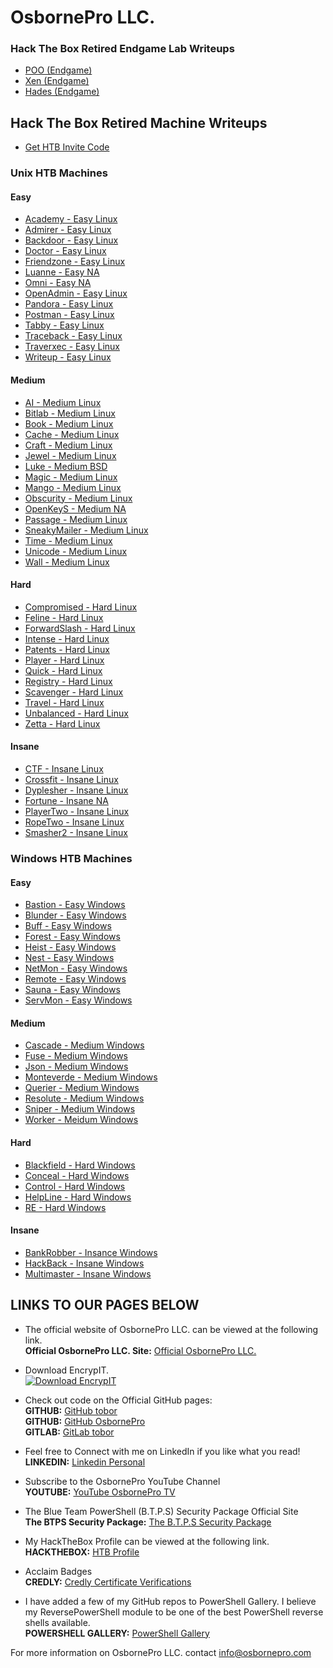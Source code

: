 # OsbornePro LLC.
### Hack The Box Retired Endgame Lab Writeups
- [POO (Endgame)](https://writeups.osbornepro.com/POO.pdf)
- [Xen (Endgame)](https://writeups.osbornepro.com/Xen.pdf)
- [Hades (Endgame)](https://writeups.osbornepro.com/Hades.pdf)

## Hack The Box Retired Machine Writeups

- [Get HTB Invite Code](https://writeups.osbornepro.com/Get_HTB_Invite_Code.pdf)

### Unix HTB Machines

#### Easy

- [Academy - Easy Linux](https://writeups.osbornepro.com/Academy.pdf)
- [Admirer - Easy Linux](https://writeups.osbornepro.com/Admirer.pdf)
- [Backdoor - Easy Linux](https://writeups.osbornepro.com/Backdoor.pdf)
- [Doctor - Easy Linux](https://writeups.osbornepro.com/Doctor.pdf)
- [Friendzone - Easy Linux](https://writeups.osbornepro.com/Friendzone.pdf)
- [Luanne - Easy NA](https://writeups.osbornepro.com/Luanne.pdf)
- [Omni - Easy NA](https://writeups.osbornepro.com/Omni.pdf)
- [OpenAdmin - Easy Linux](https://writeups.osbornepro.com/OpenAdmin.pdf)
- [Pandora - Easy Linux](https://writeups.osbornepro.com/Pandora.pdf)
- [Postman - Easy Linux](https://writeups.osbornepro.com/Postman.pdf)
- [Tabby - Easy Linux](https://writeups.osbornepro.com/Tabby.pdf)
- [Traceback - Easy Linux](https://writeups.osbornepro.com/Traceback.pdf)
- [Traverxec - Easy Linux](https://writeups.osbornepro.com/Traverxec.pdf)
- [Writeup - Easy Linux](https://writeups.osbornepro.com/Writeup.pdf)

#### Medium

- [AI - Medium Linux](https://writeups.osbornepro.com/AI.pdf)
- [Bitlab - Medium Linux](https://writeups.osbornepro.com/Bitlab.pdf)
- [Book - Medium Linux](https://writeups.osbornepro.com/Book.pdf)
- [Cache - Medium Linux](https://writeups.osbornepro.com/Cache.pdf)
- [Craft - Medium Linux](https://writeups.osbornepro.com/Craft.pdf)
- [Jewel - Medium Linux](https://writeups.osbornepro.com/Jewel.pdf)
- [Luke - Medium BSD](https://writeups.osbornepro.com/Luke.pdf)
- [Magic - Medium Linux](https://writeups.osbornepro.com/Magic.pdf)
- [Mango - Medium Linux](https://writeups.osbornepro.com/Mango.pdf)
- [Obscurity - Medium Linux](https://writeups.osbornepro.com/Obscurity.pdf)
- [OpenKeyS - Medium NA](https://writeups.osbornepro.com/OpenKeyS.pdf)
- [Passage - Medium Linux](https://writeups.osbornepro.com/Passage.pdf)
- [SneakyMailer - Medium Linux](https://writeups.osbornepro.com/SneakyMailer.pdf)
- [Time - Medium Linux](https://writeups.osbornepro.com/Time.pdf)
- [Unicode - Medium Linux](https://writeups.osbornepro.com/Unicode.pdf)
- [Wall - Medium Linux](https://writeups.osbornepro.com/Wall.pdf)

#### Hard

- [Compromised - Hard Linux](https://writeups.osbornepro.com/Compromised.pdf)
- [Feline - Hard Linux](https://writeups.osbornepro.com/Feline.pdf)
- [ForwardSlash - Hard Linux](https://writeups.osbornepro.com/ForwardSlash.pdf)
- [Intense - Hard Linux](https://writeups.osbornepro.com/Intense.pdf)
- [Patents - Hard Linux](https://writeups.osbornepro.com/Patents.pdf)
- [Player - Hard Linux](https://writeups.osbornepro.com/Player.pdf)
- [Quick - Hard Linux](https://writeups.osbornepro.com/Quick.pdf)
- [Registry - Hard Linux](https://writeups.osbornepro.com/Registry.pdf)
- [Scavenger - Hard Linux](https://writeups.osbornepro.com/Scavenger.pdf)
- [Travel - Hard Linux](https://writeups.osbornepro.com/Travel.pdf)
- [Unbalanced - Hard Linux](https://writeups.osbornepro.com/Unbalanced.pdf)
- [Zetta - Hard Linux](https://writeups.osbornepro.com/Zetta.pdf)

#### Insane

- [CTF - Insane Linux](https://writeups.osbornepro.com/CTF.pdf)
- [Crossfit - Insane Linux](https://writeups.osbornepro.com/Crossfit.pdf)
- [Dyplesher - Insane Linux](https://writeups.osbornepro.com/Dyplesher.pdf)
- [Fortune - Insane NA](https://writeups.osbornepro.com/Fortune.pdf)
- [PlayerTwo - Insane Linux](https://writeups.osbornepro.com/Player2.pdf)
- [RopeTwo - Insane Linux](https://writeups.osbornepro.com/Rope%202.pdf)
- [Smasher2 - Insane Linux](https://writeups.osbornepro.com/Smasher2.pdf)


### Windows HTB Machines

#### Easy

- [Bastion - Easy Windows](https://writeups.osbornepro.com/Bastion.pdf)
- [Blunder - Easy Windows](https://writeups.osbornepro.com/Blunder.pdf)
- [Buff - Easy Windows](https://writeups.osbornepro.com/Buff.pdf)
- [Forest - Easy Windows](https://writeups.osbornepro.com/Forest.pdf)
- [Heist - Easy Windows](https://writeups.osbornepro.com/Heist.pdf)
- [Nest - Easy Windows](https://writeups.osbornepro.com/Nest.pdf)
- [NetMon - Easy Windows](https://writeups.osbornepro.com/NetMon.pdf)
- [Remote - Easy Windows](https://writeups.osbornepro.com/Remote.pdf)
- [Sauna - Easy Windows](https://writeups.osbornepro.com/Sauna.pdf)
- [ServMon - Easy Windows](https://writeups.osbornepro.com/ServMon.pdf)

#### Medium

- [Cascade - Medium Windows](https://writeups.osbornepro.com/Cascade.pdf)
- [Fuse - Medium Windows](https://writeups.osbornepro.com/Fuse.pdf)
- [Json - Medium Windows](https://writeups.osbornepro.com/Json.pdf)
- [Monteverde - Medium Windows](https://writeups.osbornepro.com/Monteverde.pdf)
- [Querier - Medium Windows](https://writeups.osbornepro.com/Querier.pdf)
- [Resolute - Medium Windows](https://writeups.osbornepro.com/Resolute.pdf)
- [Sniper - Medium Windows](https://writeups.osbornepro.com/Sniper.pdf)
- [Worker - Meidum Windows](https://writeups.osbornepro.com/Worker.pdf)

#### Hard

- [Blackfield - Hard Windows](https://writeups.osbornepro.com/Blackfield.pdf)
- [Conceal - Hard Windows](https://writeups.osbornepro.com/Conceal.pdf)
- [Control - Hard Windows](https://writeups.osbornepro.com/Control.pdf)
- [HelpLine - Hard Windows](https://writeups.osbornepro.com/HelpLine.pdf)
- [RE - Hard Windows](https://writeups.osbornepro.com/RE.pdf)

#### Insane

- [BankRobber - Insance Windows](https://writeups.osbornepro.com/BankRobber.pdf)
- [HackBack - Insane Windows](https://writeups.osbornepro.com/HackBack.pdf)
- [Multimaster - Insane Windows](https://writeups.osbornepro.com/Multimaster.pdf)


## LINKS TO OUR PAGES BELOW
- The official website of OsbornePro LLC. can be viewed at the following link.<br>
__Official OsbornePro LLC. Site:__ [Official OsbornePro LLC.](https://osbornepro.com)

- Download EncrypIT.<br>
[![Download EncrypIT](https://a.fsdn.com/con/app/sf-download-button)](https://sourceforge.net/projects/encrypit/files/latest/download)

- Check out code on the Official GitHub pages: <br>
__GITHUB:__ [GitHub tobor](https://github.com/tobor88) <br>
__GITHUB:__ [GitHub OsbornePro](https://github.com/osbornepro)<br>
__GITLAB:__ [GitLab tobor](https://gitlab.com/tobor88)<br>

- Feel free to Connect with me on LinkedIn if you like what you read!<br>
__LINKEDIN:__ [Linkedin Personal](https://www.linkedin.com/in/roberthosborne/)

- Subscribe to the OsbornePro YouTube Channel<br>
__YOUTUBE:__ [YouTube OsbornePro TV](https://www.youtube.com/c/OsborneProLLC)

- The Blue Team PowerShell (B.T.P.S) Security Package Official Site <br>
__The BTPS Security Package:__ [The B.T.P.S Security Package](https://btpssecpack.osbornepro.com)

- My HackTheBox Profile can be viewed at the following link.<br>
__HACKTHEBOX:__ [HTB Profile](https://www.hackthebox.eu/profile/52286)

- Acclaim Badges<br>
__CREDLY:__ [Credly Certificate Verifications](https://www.credly.com/users/roberthosborne/badges)

- I have added a few of my GitHub repos to PowerShell Gallery. I believe my ReversePowerShell module to be one of the best PowerShell reverse shells available.<br>
__POWERSHELL GALLERY:__ [PowerShell Gallery](https://www.powershellgallery.com/profiles/tobor)

For more information on OsbornePro LLC. contact info@osbornepro.com 
